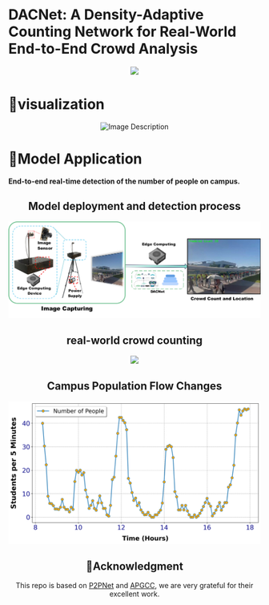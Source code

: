 # DACNet: A Density-Adaptive Counting Network for Real-World End-to-End Crowd Analysis

<div align="center">
  <div>
    <a href="https://www.bilibili.com/video/BV16eS6Y1ENN/?vd_source=caf70cfb68157ce7e82a876f79cd07fa">
      <img src="http://img.shields.io/badge/video-bilibili%3ADACNet---FF6699.svg">
    </a>
  </div>
</div>


 
# 🎉visualization

<div align="center">
  <img src="https://github.com/SCNU-RISLAB/DACNet/raw/main/vs3.jpg" alt="Image Description" width="800">
</div>


# 📖Model Application
**End-to-end real-time detection of the number of people on campus.**

<div align="center">

## Model deployment and detection process


<div align="center">
<div align="center">
  <img src="https://github.com/SCNU-RISLAB/DACNet/blob/main/Model%20deployment%20and%20real-world%20application..jpg" width="800">
</div>



## real-world crowd counting 

<div align="center">
  <img src="https://github.com/SCNU-RISLAB/DACNet/blob/main/End-to-end%20real-time%20detection%20of%20the%20number%20of%20people%20on%20campus..gif" width="600">
</div>


## Campus Population Flow Changes

<div align="center">
  <img src="https://github.com/SCNU-RISLAB/DACNet/blob/main/The%20variation%20in%20crowd%20count.jpg" alt="kk" width="650">
</div>

## 👏Acknowledgment
This repo is based on [P2PNet](https://github.com/TencentYoutuResearch/CrowdCounting-P2PNet) and [APGCC](https://github.com/AaronCIH/APGCC), we are very grateful for their excellent work.

  



















